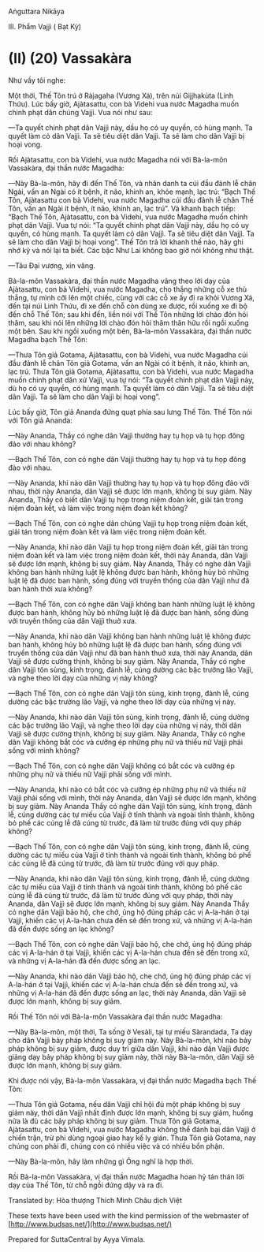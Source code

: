  

Aṅguttara Nikāya

III. Phẩm Vajjì ( Bạt Kỳ)

# (II) (20) Vassakàra

Như vầy tôi nghe:

Một thời, Thế Tôn trú ở Ràjagaha (Vương Xá), trên núi Gijjhakùta (Linh Thứu). Lúc bấy giờ, Ajàtasattu, con bà Videhi vua nước Magadha muốn chinh phạt dân chúng Vajjì. Vua nói như sau:

—Ta quyết chinh phạt dân Vajjì này, dầu họ có uy quyền, có hùng mạnh. Ta quyết làm cỏ dân Vajjì. Ta sẽ tiêu diệt dân Vajjì. Ta sẽ làm cho dân Vajjì bị hoại vong.

Rồi Ajàtasattu, con bà Videhi, vua nước Magadha nói với Bà-la-môn Vassakàra, đại thần nước Magadha:

—Này Bà-la-môn, hãy đi đến Thế Tôn, và nhân danh ta cúi đầu đảnh lễ chân Ngài, vấn an Ngài có ít bệnh, ít não, khinh an, khỏe mạnh, lạc trú: “Bạch Thế Tôn, Ajàtasattu con bà Videhi, vua nước Magadha cúi đầu đảnh lễ chân Thế Tôn, vấn an Ngài ít bệnh, ít não, khinh an, lạc trú”. Và khanh bạch tiếp: “Bạch Thế Tôn, Ajàtasattu, con bà Videhi, vua nước Magadha muốn chinh phạt dân Vajjì. Vua tự nói: “Ta quyết chinh phạt dân Vajjì này, dầu họ có uy quyền, có hùng mạnh. Ta quyết làm cỏ dân Vajjì. Ta sẽ tiêu diệt dân Vajjì. Ta sẽ làm cho dân Vajjì bị hoại vong”. Thế Tôn trả lời khanh thế nào, hãy ghi nhớ kỹ và nói lại ta biết. Các bậc Như Lai không bao giờ nói không như thật.

—Tâu Ðại vương, xin vâng.

Bà-la-môn Vassakàra, đại thần nước Magadha vâng theo lời dạy của Ajàtasattu, con bà Videhi, vua nước Magadha, cho thắng những cỗ xe thù thắng, tự mình cỡi lên một chiếc, cùng với các cỗ xe ấy đi ra khỏi Vương Xá, đến tại núi Linh Thứu, đi xe đến chỗ còn dùng xe được, rồi xuống xe đi bộ đến chỗ Thế Tôn; sau khi đến, liền nói với Thế Tôn những lời chào đón hỏi thăm, sau khi nói lên những lời chào đón hỏi thăm thân hữu rồi ngồi xuống một bên. Sau khi ngồi xuống một bên, Bà-la-môn Vassakàra, đại thần nước Magadha bạch Thế Tôn:

—Thưa Tôn giả Gotama, Ajàtasattu, con bà Videhi, vua nước Magadha cúi đầu đảnh lễ chân Tôn giả Gotama, vấn an Ngài có ít bệnh, ít não, khinh an, lạc trú. Thưa Tôn giả Gotama, Ajàtasattu, con bà Videhi, vua nước Magadha muốn chinh phạt dân xứ Vajjì, vua tự nói: “Ta quyết chinh phạt dân Vajjì này, dù họ có uy quyền, có hùng mạnh. Ta quyết làm cỏ dân Vajjì. Ta sẽ tiêu diệt dân Vajjì. Ta sẽ làm cho dân Vajjì bị hoại vong”.

Lúc bấy giờ, Tôn giả Ananda đứng quạt phía sau lưng Thế Tôn. Thế Tôn nói với Tôn giả Ananda:

—Này Ananda, Thầy có nghe dân Vajjì thường hay tụ họp và tụ họp đông đảo với nhau không?

—Bạch Thế Tôn, con có nghe dân Vajjì thường hay tụ họp và tụ họp đông đảo với nhau.

—Này Ananda, khi nào dân Vajjì thường hay tụ họp và tụ họp đông đảo với nhau, thời này Ananda, dân Vajjì sẽ được lớn mạnh, không bị suy giảm. Này Ananda, Thầy có biết dân Vajjì tụ họp trong niệm đoàn kết, giải tán trong niệm đoàn kết, và làm việc trong niệm đoàn kết không?

—Bạch Thế Tôn, con có nghe dân chúng Vajjì tụ họp trong niệm đoàn kết, giải tán trong niệm đoàn kết và làm việc trong niệm đoàn kết.

—Này Ananda, khi nào dân Vajjì tụ họp trong niệm đoàn kết, giải tán trong niệm đoàn kết và làm việc trong niệm đoàn kết, thời này Ananda, dân Vajjì sẽ được lớn mạnh, không bị suy giảm. Này Ananda, Thầy có nghe dân Vajjì không ban hành những luật lệ không được ban hành, không hủy bỏ những luật lệ đã được ban hành, sống đúng với truyền thống của dân Vajjì như đã ban hành thời xưa không?

—Bạch Thế Tôn, con có nghe dân Vajjì không ban hành những luật lệ không được ban hành, không hủy bỏ những luật lệ đã được ban hành, sống đúng với truyền thống của dân Vajjì thuở xưa.

—Này Ananda, khi nào dân Vajjì không ban hành những luật lệ không được ban hành, không hủy bỏ những luật lệ đã được ban hành, sống đúng với truyền thống của dân Vajjì như đã ban hành thuở xưa, thời này Ananda, dân Vajjì sẽ được cường thịnh, không bị suy giảm. Này Ananda, Thầy có nghe dân Vajjì tôn sùng, kính trọng, đảnh lễ, cúng dường các bậc trưởng lão Vajjì, và nghe theo lời dạy của những vị này không?

—Bạch Thế Tôn, con có nghe dân Vajjì tôn sùng, kính trọng, đảnh lễ, cúng dường các bậc trưởng lão Vajjì, và nghe theo lời dạy của những vị này.

—Này Ananda, khi nào dân Vajjì tôn sùng, kính trọng, đảnh lễ, cúng dường các bậc trưởng lão Vajjì, và nghe theo lời dạy của những vị này, thời dân Vajjì sẽ được cường thịnh, không bị suy giảm. Này Ananda, Thầy có nghe dân Vajjì không bắt cóc và cưỡng ép những phụ nữ và thiếu nữ Vajjì phải sống với mình không?

—Bạch Thế Tôn, con có nghe dân Vajjì không có bắt cóc và cưỡng ép những phụ nữ và thiếu nữ Vajjì phải sống với mình.

—Này Ananda, khi nào có bắt cóc và cưỡng ép những phụ nữ và thiếu nữ Vajjì phải sống với mình, thời này Ananda, dân Vajjì sẽ được lớn mạnh, không bị suy giảm. Này Ananda Thầy có nghe dân Vajjì tôn sùng, kính trọng, đảnh lễ, cúng dường các tự miếu của Vajjì ở tỉnh thành và ngoài tỉnh thành, không bỏ phế các cúng lễ đã cúng từ trước, đã làm từ trước đúng với quy pháp không?

—Bạch Thế Tôn, con có nghe dân Vajjì tôn sùng, kính trọng, đảnh lễ, cúng dường các tự miếu của Vajjì ở tỉnh thành và ngoài tỉnh thành, không bỏ phế các cúng lễ đã cúng từ trước, đã làm từ trước đúng với quy pháp.

—Này Ananda, khi nào dân Vajjì tôn sùng, kính trọng, đảnh lễ, cúng dường các tự miếu của Vajjì ở tỉnh thành và ngoài tỉnh thành, không bỏ phế các cúng lễ đã cúng từ trước, đã làm từ trước đúng với quy pháp, thời này Ananda, dân Vajjì sẽ được lớn mạnh, không bị suy giảm. Này Ananda Thầy có nghe dân Vajjì bảo hộ, che chở, ủng hộ đúng pháp các vị A-la-hán ở tại Vajjì, khiến các vị A-la-hán chưa đến sẽ đến trong xứ, và những vị A-la-hán đã đến được sống an lạc không?

—Bạch Thế Tôn, con có nghe dân Vajjì bảo hộ, che chở, ủng hộ đúng pháp các vị A-la-hán ở tại Vajjì, khiến các vị A-la-hán chưa đến sẽ đến trong xứ, và những vị A-la-hán đã đến được sống an lạc.

—Này Ananda, khi nào dân Vajjì bảo hộ, che chở, ủng hộ đúng pháp các vị A-la-hán ở tại Vajjì, khiến các vị A-la-hán chưa đến sẽ đến trong xứ, và những vị A-la-hán đã đến được sống an lạc, thời này Ananda, dân Vajjì sẽ được lớn mạnh, không bị suy giảm.

Rồi Thế Tôn nói với Bà-la-môn Vassakàra đại thần nước Magadha:

—Này Bà-la-môn, một thời, Ta sống ở Vesàli, tại tự miếu Sàrandada, Ta dạy cho dân Vajjì bảy pháp không bị suy giảm này. Này Bà-la-môn, khi nào bảy pháp không bị suy giảm, được duy trì giữa dân Vajjì, khi nào dân Vajjì được giảng dạy bảy pháp không bị suy giảm này, thời này Bà-la-môn, dân Vajjì sẽ được lớn mạnh, không bị suy giảm.

Khi được nói vậy, Bà-la-môn Vassakàra, vị đại thần nước Magadha bạch Thế Tôn:

—Thưa Tôn giả Gotama, nếu dân Vajjì chỉ hội đủ một pháp không bị suy giảm này, thời dân Vajjì nhất định được lớn mạnh, không bị suy giảm, huống nữa là đủ các bảy pháp không bị suy giảm. Thưa Tôn giả Gotama, Ajàtasattu, con bà Videhi, vua nước Magadha không thể đánh bại dân Vajjì ở chiến trận, trừ phi dùng ngoại giao hay kế ly gián. Thưa Tôn giả Gotama, nay chúng con phải đi, chúng con có nhiều việc và có nhiều bổn phận.

—Này Bà-la-môn, hãy làm những gì Ông nghĩ là hợp thời.

Rồi Bà-la-môn Vassakàra, vị đại thần nước Magadha hoan hỷ tán thán lời dạy của Thế Tôn, từ chỗ ngồi đứng dậy và ra đi.

Translated by: Hòa thượng Thích Minh Châu dịch Việt

These texts have been used with the kind permission of the webmaster of [http://www.budsas.net/](http://www.budsas.net/)

Prepared for SuttaCentral by Ayya Vimala.